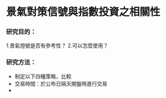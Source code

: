 # 景氣對策信號與指數投資之相關性

### 研究目的：
1.景氣燈號是否有參考性？
2.可以怎麼使用？

### 研究方法：
- 制定以下四種策略，比較
- 交易時間：於公布日隔天開盤時進行交易
- 